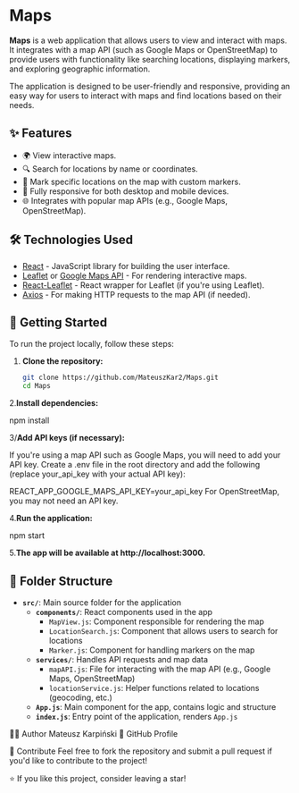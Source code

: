 # Maps

**Maps** is a web application that allows users to view and interact with maps. It integrates with a map API (such as Google Maps or OpenStreetMap) to provide users with functionality like searching locations, displaying markers, and exploring geographic information.

The application is designed to be user-friendly and responsive, providing an easy way for users to interact with maps and find locations based on their needs.

## ✨ Features

- 🌍 View interactive maps.
- 🔍 Search for locations by name or coordinates.
- 📍 Mark specific locations on the map with custom markers.
- 📱 Fully responsive for both desktop and mobile devices.
- 🌐 Integrates with popular map APIs (e.g., Google Maps, OpenStreetMap).

## 🛠️ Technologies Used

- [React](https://reactjs.org/) - JavaScript library for building the user interface.
- [Leaflet](https://leafletjs.com/) or [Google Maps API](https://developers.google.com/maps) - For rendering interactive maps.
- [React-Leaflet](https://react-leaflet.js.org/) - React wrapper for Leaflet (if you're using Leaflet).
- [Axios](https://axios-http.com/) - For making HTTP requests to the map API (if needed).

## 🚀 Getting Started

To run the project locally, follow these steps:

1. **Clone the repository:**

   ```bash
   git clone https://github.com/MateuszKar2/Maps.git
   cd Maps
2.**Install dependencies:**

npm install

3/**Add API keys (if necessary):**

If you're using a map API such as Google Maps, you will need to add your API key. Create a .env file in the root directory and add the following (replace your_api_key with your actual API key):

REACT_APP_GOOGLE_MAPS_API_KEY=your_api_key
For OpenStreetMap, you may not need an API key.

4.**Run the application:**

npm start

5.**The app will be available at http://localhost:3000.**

## 📂 Folder Structure

- **`src/`**: Main source folder for the application
  - **`components/`**: React components used in the app
    - `MapView.js`: Component responsible for rendering the map
    - `LocationSearch.js`: Component that allows users to search for locations
    - `Marker.js`: Component for handling markers on the map
  - **`services/`**: Handles API requests and map data
    - `mapAPI.js`: File for interacting with the map API (e.g., Google Maps, OpenStreetMap)
    - `locationService.js`: Helper functions related to locations (geocoding, etc.)
  - **`App.js`**: Main component for the app, contains logic and structure
  - **`index.js`**: Entry point of the application, renders `App.js`
    
🧑‍💻 Author
Mateusz Karpiński
🔗 GitHub Profile

💬 Contribute
Feel free to fork the repository and submit a pull request if you'd like to contribute to the project!

⭐ If you like this project, consider leaving a star!
